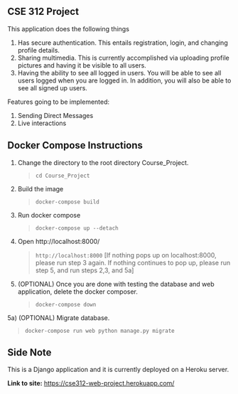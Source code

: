 CSE 312 Project
------

This application does the following things
1) Has secure authentication. This entails registration, login, and changing profile details.
2) Sharing multimedia. This is currently accomplished via uploading profile pictures and having it be visible to all users.
3) Having the ability to see all logged in users. You will be able to see all users logged when you are logged in. In addition, you will also be able to see all signed up users.

Features going to be implemented:
1) Sending Direct Messages
2) Live interactions

## Docker Compose Instructions
1) Change the directory to the root directory Course_Project.
   >`cd Course_Project`

2) Build the image
   >`docker-compose build`
   
3) Run docker compose
   >`docker-compose up --detach`

4) Open http://localhost:8000/
   >`http://localhost:8000`
 [If nothing pops up on localhost:8000, please run step 3 again. If nothing continues to pop up, please run step 5, and run steps 2,3, and 5a]

5) (OPTIONAL) Once you are done with testing the database and web application, delete the docker composer.
   >`docker-compose down`

5a) (OPTIONAL) Migrate database.
   >`docker-compose run web python manage.py migrate`
   
## Side Note
This is a Django application and it is currently deployed on a Heroku server.

**Link to site:**
https://cse312-web-project.herokuapp.com/
